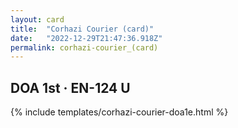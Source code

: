 ```yaml
---
layout: card
title:  "Corhazi Courier (card)"
date:   "2022-12-29T21:47:36.918Z"
permalink: corhazi-courier_(card)
---
```


## DOA 1st &middot; EN-124 U

{% include templates/corhazi-courier-doa1e.html %}

